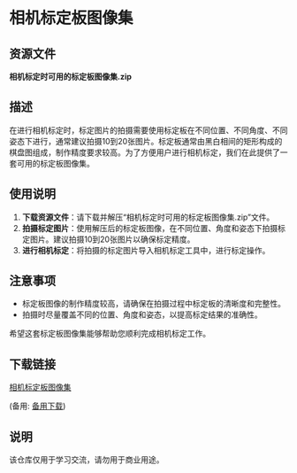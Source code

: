 # 相机标定板图像集

## 资源文件
**相机标定时可用的标定板图像集.zip**

## 描述
在进行相机标定时，标定图片的拍摄需要使用标定板在不同位置、不同角度、不同姿态下进行，通常建议拍摄10到20张图片。标定板通常由黑白相间的矩形构成的棋盘图组成，制作精度要求较高。为了方便用户进行相机标定，我们在此提供了一套可用的标定板图像集。

## 使用说明
1. **下载资源文件**：请下载并解压“相机标定时可用的标定板图像集.zip”文件。
2. **拍摄标定图片**：使用解压后的标定板图像，在不同位置、角度和姿态下拍摄标定图片。建议拍摄10到20张图片以确保标定精度。
3. **进行相机标定**：将拍摄的标定图片导入相机标定工具中，进行标定操作。

## 注意事项
- 标定板图像的制作精度较高，请确保在拍摄过程中标定板的清晰度和完整性。
- 拍摄时尽量覆盖不同的位置、角度和姿态，以提高标定结果的准确性。

希望这套标定板图像集能够帮助您顺利完成相机标定工作。

## 下载链接
[相机标定板图像集](https://pan.quark.cn/s/3d87d224dc74) 

(备用: [备用下载](https://pan.baidu.com/s/1higv4lei2kUf8wZAYsUM4w?pwd=1234))

## 说明

该仓库仅用于学习交流，请勿用于商业用途。
